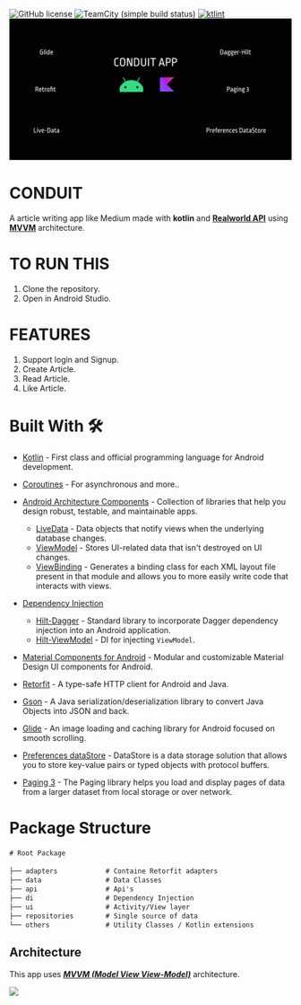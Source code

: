 ![GitHub license](https://img.shields.io/badge/License-MIT-blue.svg)  ![TeamCity (simple build status)](https://img.shields.io/teamcity/http/teamcity.jetbrains.com/s/Kotlin_KotlinPublic_Compiler.svg) [![ktlint](https://img.shields.io/badge/code%20style-%E2%9D%A4-FF4081.svg)](https://ktlint.github.io/)
![Banner](./assets/Conduit-app-banner.png)


# CONDUIT

A article writing app like Medium made with **kotlin** and [**Realworld API**](https://github.com/gothinkster/realworld) using  [**MVVM**](https://developer.android.com/jetpack/guide#overview) architecture.


# TO RUN THIS

1. Clone the repository.
2. Open in Android Studio.

# FEATURES
1. Support login and Signup.
2. Create Article.
3. Read Article.
4. Like Article.


# Built With 🛠
- [Kotlin](https://kotlinlang.org/) - First class and official programming language for Android development.
- [Coroutines](https://kotlinlang.org/docs/reference/coroutines-overview.html) - For asynchronous and more..
- [Android Architecture Components](https://developer.android.com/topic/libraries/architecture) - Collection of libraries that help you design robust, testable, and maintainable apps.
  - [LiveData](https://developer.android.com/topic/libraries/architecture/livedata) - Data objects that notify views when the underlying database changes.
  - [ViewModel](https://developer.android.com/topic/libraries/architecture/viewmodel) - Stores UI-related data that isn't destroyed on UI changes.
  - [ViewBinding](https://developer.android.com/topic/libraries/view-binding) - Generates a binding class for each XML layout file present in that module and allows you to more easily write code that interacts with views.

- [Dependency Injection](https://developer.android.com/training/dependency-injection)
  - [Hilt-Dagger](https://dagger.dev/hilt/) - Standard library to incorporate Dagger dependency injection into an Android application.
  - [Hilt-ViewModel](https://developer.android.com/training/dependency-injection/hilt-jetpack) - DI for injecting `ViewModel`.
- [Material Components for Android](https://github.com/material-components/material-components-android) - Modular and customizable Material Design UI components for Android.
- [Retorfit](https://square.github.io/retrofit/) - A type-safe HTTP client for Android and Java.
- [Gson](https://github.com/google/gson) - A Java serialization/deserialization library to convert Java Objects into JSON and back.
- [Glide](https://github.com/bumptech/glide) - An image loading and caching library for Android focused on smooth scrolling.
- [Preferences dataStore](https://developer.android.com/topic/libraries/architecture/datastore) - DataStore is a data storage solution that allows you to store key-value pairs or typed objects with protocol buffers. 
- [Paging 3](https://developer.android.com/topic/libraries/architecture/paging/v3-overview) - The Paging library helps you load and display pages of data from a larger dataset from local storage or over network. 

# Package Structure

    # Root Package
    
    ├── adapters            # Containe Retorfit adapters
    ├── data                # Data Classes
    ├── api                 # Api's
    ├── di                  # Dependency Injection
    ├── ui                  # Activity/View layer
    ├── repositories        # Single source of data
    └── others              # Utility Classes / Kotlin extensions


## Architecture
This app uses [***MVVM (Model View View-Model)***](https://developer.android.com/jetpack/docs/guide#recommended-app-arch) architecture.

![](https://developer.android.com/topic/libraries/architecture/images/final-architecture.png)

